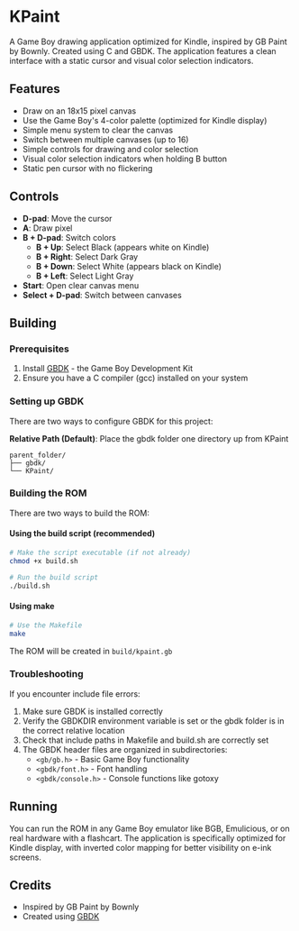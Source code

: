 # KPaint

A Game Boy drawing application optimized for Kindle, inspired by GB Paint by Bownly. Created using C and GBDK. The application features a clean interface with a static cursor and visual color selection indicators.

## Features

- Draw on an 18x15 pixel canvas
- Use the Game Boy's 4-color palette (optimized for Kindle display)
- Simple menu system to clear the canvas
- Switch between multiple canvases (up to 16)
- Simple controls for drawing and color selection
- Visual color selection indicators when holding B button
- Static pen cursor with no flickering

## Controls

- **D-pad**: Move the cursor
- **A**: Draw pixel
- **B + D-pad**: Switch colors
  - **B + Up**: Select Black (appears white on Kindle)
  - **B + Right**: Select Dark Gray
  - **B + Down**: Select White (appears black on Kindle)
  - **B + Left**: Select Light Gray
- **Start**: Open clear canvas menu
- **Select + D-pad**: Switch between canvases

## Building

### Prerequisites

1. Install [GBDK](https://github.com/gbdk-2020/gbdk-2020) - the Game Boy Development Kit
2. Ensure you have a C compiler (gcc) installed on your system

### Setting up GBDK

There are two ways to configure GBDK for this project:

**Relative Path (Default)**: Place the gbdk folder one directory up from KPaint
   ```
   parent_folder/
   ├── gbdk/
   └── KPaint/
   ```


### Building the ROM

There are two ways to build the ROM:

#### Using the build script (recommended)

```bash
# Make the script executable (if not already)
chmod +x build.sh

# Run the build script
./build.sh
```

#### Using make

```bash
# Use the Makefile
make
```

The ROM will be created in `build/kpaint.gb`

### Troubleshooting

If you encounter include file errors:
1. Make sure GBDK is installed correctly
2. Verify the GBDKDIR environment variable is set or the gbdk folder is in the correct relative location
3. Check that include paths in Makefile and build.sh are correctly set
4. The GBDK header files are organized in subdirectories:
   - `<gb/gb.h>` - Basic Game Boy functionality
   - `<gbdk/font.h>` - Font handling
   - `<gbdk/console.h>` - Console functions like gotoxy

## Running

You can run the ROM in any Game Boy emulator like BGB, Emulicious, or on real hardware with a flashcart. The application is specifically optimized for Kindle display, with inverted color mapping for better visibility on e-ink screens.

## Credits

- Inspired by GB Paint by Bownly
- Created using [GBDK](https://github.com/gbdk-2020/gbdk-2020)
